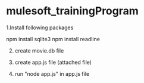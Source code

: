 # mulesoft_trainingProgram

1.Install following packages

npm install sqlite3 
npm install readline

2. create movie.db file

3. create app.js file (attached file)

4. run "node app.js" in app.js file
